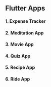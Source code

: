 
## Flutter Apps
#### 1. Expense Tracker

#### 2. Meditation App

#### 3. Movie App

#### 4. Quiz App

#### 5. Recipe App

#### 6. Ride App
